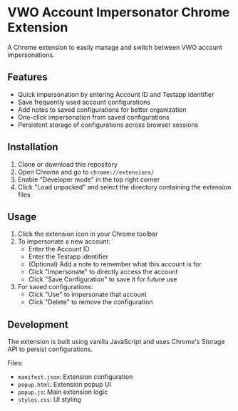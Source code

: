 # VWO Account Impersonator Chrome Extension

A Chrome extension to easily manage and switch between VWO account impersonations.

## Features

- Quick impersonation by entering Account ID and Testapp identifier
- Save frequently used account configurations
- Add notes to saved configurations for better organization
- One-click impersonation from saved configurations
- Persistent storage of configurations across browser sessions

## Installation

1. Clone or download this repository
2. Open Chrome and go to `chrome://extensions/`
3. Enable "Developer mode" in the top right corner
4. Click "Load unpacked" and select the directory containing the extension files

## Usage

1. Click the extension icon in your Chrome toolbar
2. To impersonate a new account:
   - Enter the Account ID
   - Enter the Testapp identifier
   - (Optional) Add a note to remember what this account is for
   - Click "Impersonate" to directly access the account
   - Click "Save Configuration" to save it for future use
3. For saved configurations:
   - Click "Use" to impersonate that account
   - Click "Delete" to remove the configuration

## Development

The extension is built using vanilla JavaScript and uses Chrome's Storage API to persist configurations.

Files:
- `manifest.json`: Extension configuration
- `popup.html`: Extension popup UI
- `popup.js`: Main extension logic
- `styles.css`: UI styling 